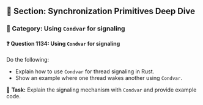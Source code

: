 ## 📘 Section: Synchronization Primitives Deep Dive
### 🔹 Category: Using `Condvar` for signaling
#### ❓ Question 1134: Using `Condvar` for signaling

Do the following:

- Explain how to use `Condvar` for thread signaling in Rust.
- Show an example where one thread wakes another using `Condvar`.

🔧 **Task:** Explain the signaling mechanism with `Condvar` and provide example code.
